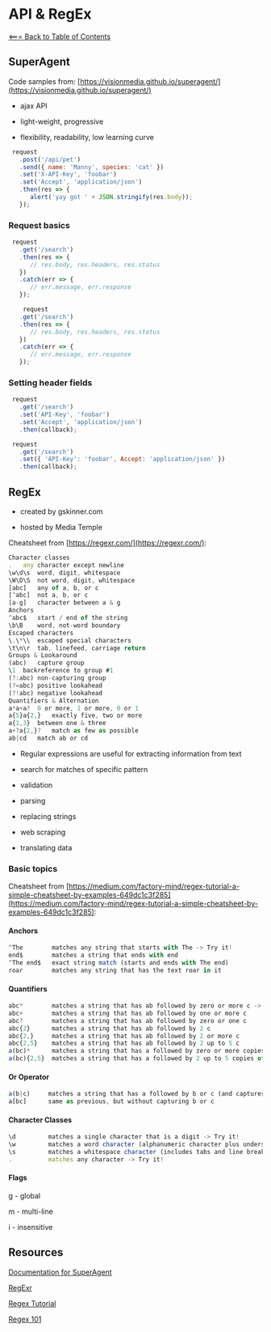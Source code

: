 # **API & RegEx**

[<=== Back to Table of Contents](https://peterjstaker.github.io/reading-notes/)

## SuperAgent

Code samples from: [https://visionmedia.github.io/superagent/](https://visionmedia.github.io/superagent/)

* ajax API

* light-weight, progressive

* flexibility, readability, low learning curve

```javascript
 request
   .post('/api/pet')
   .send({ name: 'Manny', species: 'cat' })
   .set('X-API-Key', 'foobar')
   .set('Accept', 'application/json')
   .then(res => {
      alert('yay got ' + JSON.stringify(res.body));
   });
```

### Request basics

```javascript
 request
   .get('/search')
   .then(res => {
      // res.body, res.headers, res.status
   })
   .catch(err => {
      // err.message, err.response
   });

    request
   .get('/search')
   .then(res => {
      // res.body, res.headers, res.status
   })
   .catch(err => {
      // err.message, err.response
   });
```

### Setting header fields

```javascript
 request
   .get('/search')
   .set('API-Key', 'foobar')
   .set('Accept', 'application/json')
   .then(callback);

 request
   .get('/search')
   .set({ 'API-Key': 'foobar', Accept: 'application/json' })
   .then(callback);
```

## RegEx

* created by gskinner.com
  
* hosted by Media Temple

Cheatsheet from [https://regexr.com/](https://regexr.com/):

```javascript
Character classes
.	any character except newline
\w\d\s	word, digit, whitespace
\W\D\S	not word, digit, whitespace
[abc]	any of a, b, or c
[^abc]	not a, b, or c
[a-g]	character between a & g
Anchors
^abc$	start / end of the string
\b\B	word, not-word boundary
Escaped characters
\.\*\\	escaped special characters
\t\n\r	tab, linefeed, carriage return
Groups & Lookaround
(abc)	capture group
\1	backreference to group #1
(?:abc)	non-capturing group
(?=abc)	positive lookahead
(?!abc)	negative lookahead
Quantifiers & Alternation
a*a+a?	0 or more, 1 or more, 0 or 1
a{5}a{2,}	exactly five, two or more
a{1,3}	between one & three
a+?a{2,}?	match as few as possible
ab|cd	match ab or cd
```

* Regular expressions are useful for extracting information from text

* search for matches of specific pattern

* validation

* parsing

* replacing strings

* web scraping

* translating data

### Basic topics

Cheatsheet from [https://medium.com/factory-mind/regex-tutorial-a-simple-cheatsheet-by-examples-649dc1c3f285](https://medium.com/factory-mind/regex-tutorial-a-simple-cheatsheet-by-examples-649dc1c3f285):

#### Anchors

```javascript
^The        matches any string that starts with The -> Try it!
end$        matches a string that ends with end
^The end$   exact string match (starts and ends with The end)
roar        matches any string that has the text roar in it
```

#### Quantifiers

```javascript
abc*        matches a string that has ab followed by zero or more c -> Try it!
abc+        matches a string that has ab followed by one or more c
abc?        matches a string that has ab followed by zero or one c
abc{2}      matches a string that has ab followed by 2 c
abc{2,}     matches a string that has ab followed by 2 or more c
abc{2,5}    matches a string that has ab followed by 2 up to 5 c
a(bc)*      matches a string that has a followed by zero or more copies of the sequence bc
a(bc){2,5}  matches a string that has a followed by 2 up to 5 copies of the sequence bc
```

#### Or Operator

```javascript
a(b|c)     matches a string that has a followed by b or c (and captures b or c) -> Try it!
a[bc]      same as previous, but without capturing b or c
```

#### Character Classes

```javascript
\d         matches a single character that is a digit -> Try it!
\w         matches a word character (alphanumeric character plus underscore) -> Try it!
\s         matches a whitespace character (includes tabs and line breaks)
.          matches any character -> Try it!
```

#### Flags

g - global

m - multi-line

i - insensitive

## Resources

[Documentation for SuperAgent](https://visionmedia.github.io/superagent/)

[RegExr](https://regexr.com/)

[Regex Tutorial](https://medium.com/factory-mind/regex-tutorial-a-simple-cheatsheet-by-examples-649dc1c3f285)

[Regex 101](https://regex101.com/)